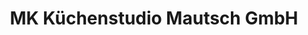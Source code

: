 ---
title: "MK Küchenstudio Mautsch GmbH"
url: /zwickau/mk-kuechenstudio-mautsch-gmbh/
shop: Küchen
---